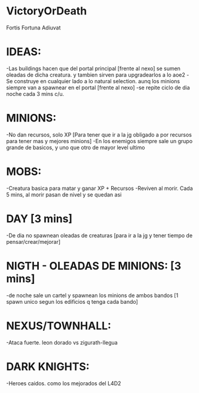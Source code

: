 # VictoryOrDeath
 Fortis Fortuna Adiuvat

# IDEAS:
-Las buildings hacen que del portal principal [frente al nexo] se sumen oleadas de dicha creatura. y tambien sirven para upgradearlos a lo aoe2
-Se construye en cualquier lado a lo natural selection. aunq los minions siempre van a spawnear en el portal [frente al nexo]
-se repite ciclo de dia noche cada 3 mins c/u.

# MINIONS:
-No dan recursos, solo XP [Para tener que ir a la jg obligado a por recursos para tener mas y mejores minions]
-En los enemigos siempre sale un grupo grande de basicos, y uno que otro de mayor level ultimo

# MOBS:
-Creatura basica para matar y ganar XP + Recursos
-Reviven al morir. Cada 5 mins, al morir pasan de nivel y se quedan asi

# DAY [3 mins]
-De dia no spawnean oleadas de creaturas [para ir a la jg y tener tiempo de pensar/crear/mejorar]

# NIGTH - OLEADAS DE MINIONS: [3 mins]
-de noche sale un cartel y spawnean los minions de ambos bandos [1 spawn unico segun los edificios q tenga cada bando]

# NEXUS/TOWNHALL:
-Ataca fuerte. leon dorado vs zigurath-llegua

# DARK KNIGHTS:
-Heroes caidos. como los mejorados del L4D2 